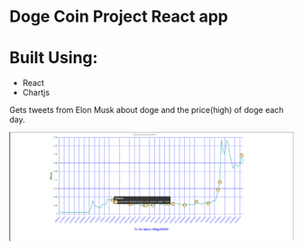# Doge Coin Project React app


# Built Using:
- React
- Chartjs

Gets tweets from Elon Musk about doge and the price(high) of doge each day.

![doge coin elon musk to the moon](https://github.com/killuhwhale/doge/blob/main/readme.png?raw=true)
